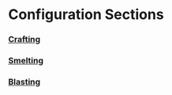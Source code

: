 # Configuration Sections
### [Crafting](./configuration/crafting/index.md)
### [Smelting](./configuration/smelting/index.md)
### [Blasting](./configuration/blasting/index.md)
